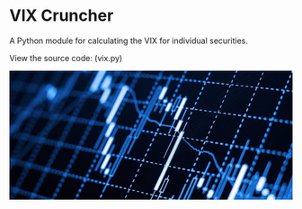 # VIX Cruncher
A Python module for calculating the VIX for individual securities.

View the source code: (vix.py)

![VIX](Platforms.jpg)
